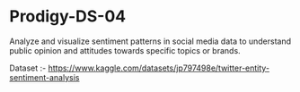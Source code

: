 # Prodigy-DS-04
Analyze and visualize sentiment patterns in social media data to understand public opinion and attitudes towards specific topics or brands.

Dataset :- https://www.kaggle.com/datasets/jp797498e/twitter-entity-sentiment-analysis

